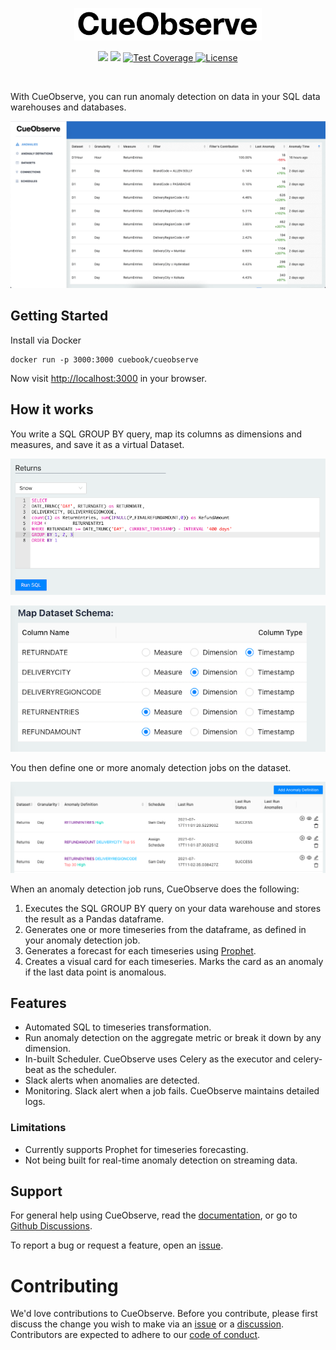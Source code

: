 <p align="center">
  <a href="https://cueobserve.cuebook.ai" target="_blank">
    <img alt="CueObserve Logo" width="300" src="docs/images/cueObserve.png">
  </a>
</p>
<p align="center">
  <a href="https://codeclimate.com/github/cuebook/CueObserve/maintainability"><img src="https://api.codeclimate.com/v1/badges/a70e071b59d5dbc38846/maintainability" /></a>
  <a href="https://codeclimate.com/github/cuebook/CueObserve/test_coverage"><img src="https://api.codeclimate.com/v1/badges/a70e071b59d5dbc38846/test_coverage" /></a>
  <a href="https://github.com/cuebook/cueobserve/actions/workflows/pr_checks.yml">
    <img src="https://github.com/cuebook/cueobserve/actions/workflows/pr_checks.yml/badge.svg" alt="Test Coverage">
  </a>
  <a href="https://github.com/cuebook/cueobserve/blob/main/LICENSE.md">
    <img src="https://img.shields.io/github/license/cuebook/cueobserve" alt="License">
  </a>
</p>
<br>

With CueObserve, you can run anomaly detection on data in your SQL data warehouses and databases.

![CueObserve](docs/images/Overview.gif)

## Getting Started
Install via Docker

```
docker run -p 3000:3000 cuebook/cueobserve
```
Now visit [http://localhost:3000](http://localhost:3000) in your browser. 

## How it works
You write a SQL GROUP BY query, map its columns as dimensions and measures, and save it as a virtual Dataset.

![Dataset SQL](docs/images/Dataset_SQL_cropped.png)

![Dataset Schema Map](docs/images/Dataset_Mapping_cropped.png)

You then define one or more anomaly detection jobs on the dataset.

![Anomaly Definition](docs/images/AnomalyDefinitions.png)

When an anomaly detection job runs, CueObserve does the following:
1. Executes the SQL GROUP BY query on your data warehouse and stores the result as a Pandas dataframe.
2. Generates one or more timeseries from the dataframe, as defined in your anomaly detection job.
3. Generates a forecast for each timeseries using [Prophet](https://github.com/facebook/prophet).
4. Creates a visual card for each timeseries. Marks the card as an anomaly if the last data point is anomalous.

## Features
- Automated SQL to timeseries transformation.
- Run anomaly detection on the aggregate metric or break it down by any dimension.
- In-built Scheduler. CueObserve uses Celery as the executor and celery-beat as the scheduler.
- Slack alerts when anomalies are detected.
- Monitoring. Slack alert when a job fails. CueObserve maintains detailed logs.

### Limitations
- Currently supports Prophet for timeseries forecasting.
- Not being built for real-time anomaly detection on streaming data.

## Support
For general help using CueObserve, read the [documentation](https://cueobserve.cuebook.ai/), or go to [Github Discussions](https://github.com/cuebook/cueobserve/discussions).

To report a bug or request a feature, open an [issue](https://github.com/cuebook/cueobserve/issues).

# Contributing
We'd love contributions to CueObserve. Before you contribute, please first discuss the change you wish to make via an [issue](https://github.com/cuebook/cueobserve/issues) or a [discussion](https://github.com/cuebook/cueobserve/discussions). Contributors are expected to adhere to our [code of conduct](https://github.com/cuebook/cueobserve/blob/main/CODE_OF_CONDUCT.md).
